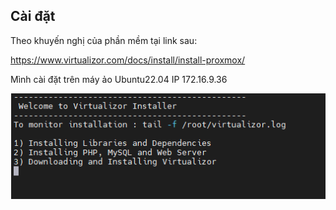 ## Cài đặt

Theo khuyến nghị của phần mềm tại link sau:

https://www.virtualizor.com/docs/install/install-proxmox/

Mình cài đặt trên máy ảo Ubuntu22.04 IP 172.16.9.36

  <img src="proxmoximages/Screenshot_94.png">